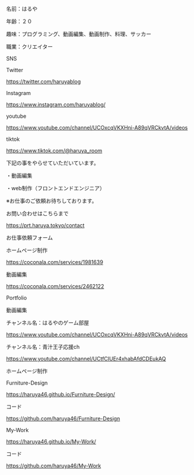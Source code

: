 名前：はるや

年齢：２０

趣味：プログラミング、動画編集、動画制作、料理、サッカー

職業：クリエイター


SNS

Twitter

https://twitter.com/haruyablog

Instagram

https://www.instagram.com/haruyablog/

youtube

https://www.youtube.com/channel/UCOxcqVKXHni-A89qVRCkvtA/videos

tiktok

https://www.tiktok.com/@haruya_room

下記の事をやらせていただいています。

・動画編集

・web制作（フロントエンドエンジニア）

※お仕事のご依頼お待ちしております。

お問い合わせはこちらまで

https://prt.haruya.tokyo/contact

お仕事依頼フォーム

ホームページ制作

https://coconala.com/services/1981639

動画編集

https://coconala.com/services/2462122

Portfolio

動画編集

チャンネル名：はるやのゲーム部屋
   
https://www.youtube.com/channel/UCOxcqVKXHni-A89qVRCkvtA/videos
    
チャンネル名：青汁王子応援ch
   
https://www.youtube.com/channel/UCtfCIUEr4xhabAfdCDEukAQ

ホームページ制作
    
Furniture-Design

https://haruya46.github.io/Furniture-Design/

コード

https://github.com/haruya46/Furniture-Design

My-Work

https://haruya46.github.io/My-Work/

コード
 
 https://github.com/haruya46/My-Work

